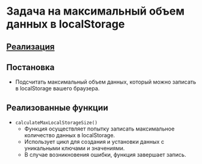 # Задача на максимальный объем данных в localStorage

## [Реализация](./index.js)

## Постановка 
- Подсчитать максимальный объем данных, который можно записать в localStorage вашего браузера.

## Реализованные функции
- `calculateMaxLocalStorageSize()`
  - Функция осуществляет попытку записать максимальное количество данных в localStorage.
  - Использует цикл для создания и установки данных с уникальными ключами и значениями.
  - В случае возникновения ошибки, функция завершает запись.
